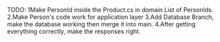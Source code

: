 TODO:
1Make PersonId inside the Product.cs in domain List of PersonIds.
2.Make Person's code work for application layer
3.Add Database Branch, make the database working then merge it into main. 
4.After getting everything correctly, make the responses right.
